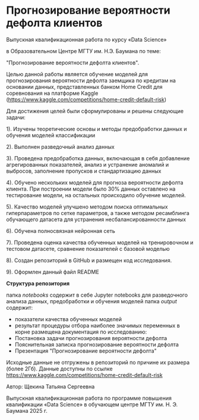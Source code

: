 # Прогнозирование вероятности дефолта клиентов

Выпускная квалификационная работа по курсу «Data Science»

в Образовательном Центре МГТУ им. Н.Э. Баумана по теме:

"Прогнозирование вероятности дефолта клиентов".

Целью данной работы является обучение моделей для прогнозирования вероятности дефолта заемщика по кредитам на основании данных, представленных банком Home Credit для соревнования на платформе Kaggle (https://www.kaggle.com/competitions/home-credit-default-risk)

Для достижения целей были сформулированы и решены следующие задачи:

1). Изучены теоретические основы и методы предобработки данных и обучения моделей классификации

2). Выполнен разведочный анализ данных

3). Проведена предобработка данных, включающая в себя добавление агрегированных показателей, анализ и устранение аномалий и выбросов, заполнение пропусков и стандартизацию данных

4). Обучено нескольких моделей для прогноза вероятности дефолта клиента. При построении модели было 30% данных оставлено на тестирование модели, на остальных происходило обучение моделей. 

5). Качество моделей улучшено методом поиска оптимальных гиперпараметров по сетке параметров, а также методом ресамблинга обучающего датасета для устранения несбалансированности данных

6). Обучена полносвязная нейронная сеть

7). Проведена оценка качества обученных моделей на тренировочном и тестовом датасете, сравнение показателей с базовой моделью

8). Создан репозиторий в GitHub и размещен код исследования.

9). Оформлен данный файл README

**Структура репозитория**

папка _notebooks_ содержит в себе Jupyter notebooks для разведочного анализа данных, предобработки и обучения моделей
папка _output_ содержит:
- показатели качества обученных моделей
- результат процедуры отбора наиболее значимых переменных
в корне размещена документация по исследованию:  
- Постановка задачи прогнозирования вероятности дефолта
- Пояснительная записка прогнозирование вероятности дефолта 
- Презентация "Прогнозирование вероятности дефолта"

Исходные данные не отгружены в репозиторий по причине их размера (более 2Гб). Данные доступны по ссылке https://www.kaggle.com/competitions/home-credit-default-risk 

Автор: Щекина Татьяна Сергеевна

Выпускная квалификационная работа по программе повышения квалификации «Data Science» в обучающем центре МГТУ им. Н. Э. Баумана 2025 г.
